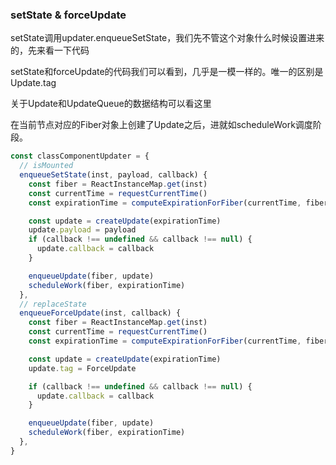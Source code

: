 ### setState & forceUpdate

setState调用updater.enqueueSetState，我们先不管这个对象什么时候设置进来的，先来看一下代码

setState和forceUpdate的代码我们可以看到，几乎是一模一样的。唯一的区别是Update.tag

关于Update和UpdateQueue的数据结构可以看这里

在当前节点对应的Fiber对象上创建了Update之后，进就如scheduleWork调度阶段。

```ts
const classComponentUpdater = {
  // isMounted
  enqueueSetState(inst, payload, callback) {
    const fiber = ReactInstanceMap.get(inst)
    const currentTime = requestCurrentTime()
    const expirationTime = computeExpirationForFiber(currentTime, fiber)

    const update = createUpdate(expirationTime)
    update.payload = payload
    if (callback !== undefined && callback !== null) {
      update.callback = callback
    }

    enqueueUpdate(fiber, update)
    scheduleWork(fiber, expirationTime)
  },
  // replaceState
  enqueueForceUpdate(inst, callback) {
    const fiber = ReactInstanceMap.get(inst)
    const currentTime = requestCurrentTime()
    const expirationTime = computeExpirationForFiber(currentTime, fiber)

    const update = createUpdate(expirationTime)
    update.tag = ForceUpdate

    if (callback !== undefined && callback !== null) {
      update.callback = callback
    }

    enqueueUpdate(fiber, update)
    scheduleWork(fiber, expirationTime)
  },
}
```